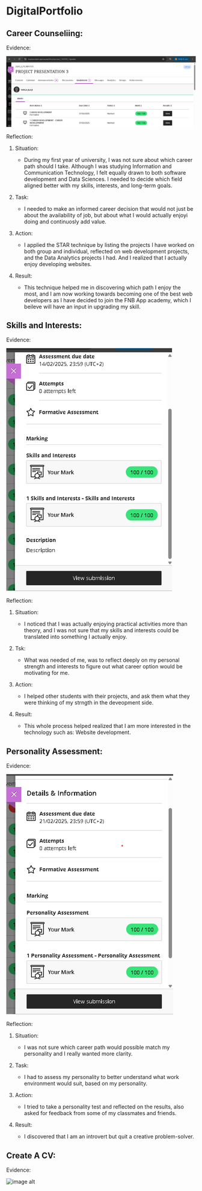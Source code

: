 # DigitalPortfolio
**Career Counseliing:**
-
Evidence:


![image alt](https://github.com/222582731/DigitalPortfolio/blob/main/career%20development(proof).png?raw=true)

Reflection:

1. Situation:
   * During my first year of university, I was not sure about which career path should I take. Although I was studying Information and Communication Technology, I felt equally drawn to both software development and Data Sciences. I needed to decide which field aligned better with my skills, interests, and long-term goals.
  
2. Task:
   * I needed to make an informed career decision that would not just be about the availability of job, but about what I would actually enjoyi doing and continuosly add value.
  
3. Action:
   * I applied the STAR technique by listing the projects I have worked on both group and individual, reflected on web development projects, and the Data Analytics projects I had. And I realized that I actually enjoy developing websites.
  
4. Result:
   * This technique helped me in discovering which path I enjoy the most, and I am now working towards becoming one of the best web developers as I have decided to join the FNB App academy, which I beileve will have an input in upgrading my skill.
  
**Skills and Interests:**
-

Evidence:


![image alt](https://github.com/222582731/DigitalPortfolio/blob/main/skills%20&%20interests(proof).png?raw=true)

Reflection:

1. Situation:
   * I noticed that I was actually enjoying practical activities more than theory, and I was not sure that my skills and interests could be translated into something I actually enjoy.
  
2. Tsk:
   * What was needed of me, was to reflect deeply on my personal strength and interests to figure out what career option would be motivating for me.
  
3. Action:
   * I helped other students with their projects, and ask them what they were thinking of my strngth in the deveopment side.

  4. Result:
     * This whole process helped realized that I am more interested in the technology such as: Website development.
    

**Personality Assessment:**
-

Evidence:

![image alt](https://github.com/222582731/DigitalPortfolio/blob/main/personality%20assessment(proof).png?raw=true)

Reflection:

1. Situation:
   * I was not sure which career path would possible match my personality and I really wanted more clarity.
  
2. Task:
   * I had to assess my personality to better understand what work environment would suit, based on my personality.
  
3. Action:
   * I tried to take a personality test and reflected on the results, also asked for feedback from some of my classmates and friends.
  
4. Result:
   * I discovered that I am an introvert but quit a creative problem-solver.
  


**Create A CV:**
-

Evidence:

![image alt]()

